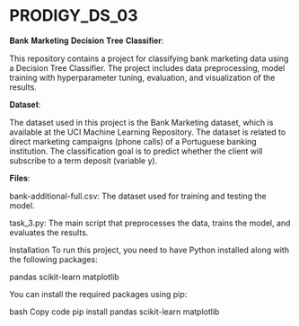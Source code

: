# PRODIGY_DS_03
𝐁𝐚𝐧𝐤 𝐌𝐚𝐫𝐤𝐞𝐭𝐢𝐧𝐠 𝐃𝐞𝐜𝐢𝐬𝐢𝐨𝐧 𝐓𝐫𝐞𝐞 𝐂𝐥𝐚𝐬𝐬𝐢𝐟𝐢𝐞𝐫:

This repository contains a project for classifying bank marketing data using a Decision Tree Classifier. The project includes data preprocessing, model training with hyperparameter tuning, evaluation, and visualization of the results.

𝐃𝐚𝐭𝐚𝐬𝐞𝐭:

The dataset used in this project is the Bank Marketing dataset, which is available at the UCI Machine Learning Repository. The dataset is related to direct marketing campaigns (phone calls) of a Portuguese banking institution. The classification goal is to predict whether the client will subscribe to a term deposit (variable y).

𝐅𝐢𝐥𝐞𝐬:

bank-additional-full.csv: The dataset used for training and testing the model.

task_3.py: The main script that preprocesses the data, trains the model, and evaluates the results.

Installation
To run this project, you need to have Python installed along with the following packages:

pandas
scikit-learn
matplotlib

You can install the required packages using pip:

bash
Copy code
pip install pandas scikit-learn matplotlib
